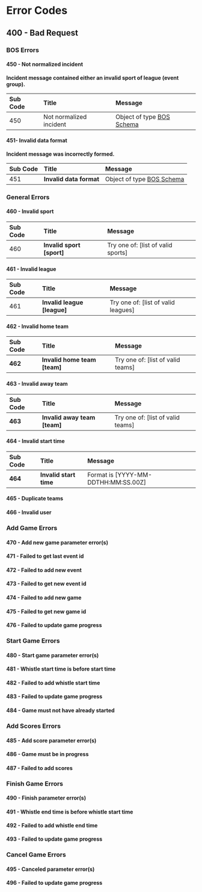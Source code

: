 # Error Codes

## **400 - Bad Request**

### **BOS Errors**

#### **450 - Not normalized incident**

**Incident message contained either an invalid sport of league \(event group\).**

| **Sub Code** | Title | Message |
| :--- | :--- | :--- |
| 450 | Not normalized incident | Object of type [BOS Schema](../bos-schema.md) |

#### **451- Invalid data format**

**Incident message was incorrectly formed.**

| **Sub Code** | Title | Message |
| :--- | :--- | :--- |
| 451 |  **Invalid data format** | Object of type [BOS Schema](../bos-schema.md) |

### **General Errors**

#### **460 - Invalid sport**

| **Sub Code** | Title | Message |
| :--- | :--- | :--- |
| 460 |  **Invalid sport \[sport\]** | Try one of: \[list of valid sports\] |

#### **461 - Invalid league**

| **Sub Code** | Title | Message |
| :--- | :--- | :--- |
| 461 |  **Invalid league \[league\]** | Try one of: \[list of valid leagues\] |

#### **462 - Invalid home team**

| **Sub Code** | Title | Message |
| :--- | :--- | :--- |
| **462** |  **Invalid home team \[team\]** | Try one of: \[list of valid teams\] |

#### **463 - Invalid away team**

| **Sub Code** | Title | Message |
| :--- | :--- | :--- |
| **463** |  **Invalid away team \[team\]** | Try one of: \[list of valid teams\] |

#### **464 - Invalid start time**

| **Sub Code** | Title | Message |
| :--- | :--- | :--- |
| **464** |  **Invalid start time** | Format is \[YYYY-MM-DDTHH:MM:SS.00Z\] |

#### **465 - Duplicate teams**

#### **466 - Invalid user**

### **Add Game Errors**

#### **470 - Add new game parameter error\(s\)**

#### **471 - Failed to get last event id**

#### **472 - Failed to add new event**

#### **473 - Failed to get new event id**

#### **474 - Failed to add new game**

#### **475 - Failed to get new game id**

#### **476 - Failed to update game progress**

### **Start Game Errors**

#### **480 - Start game parameter error\(s\)**

#### **481 - Whistle start time is before start time**

#### **482 - Failed to add whistle start time**

#### **483 - Failed to update game progress**

#### **484 - Game must not have already started**

### **Add Scores Errors**

#### **485 - Add score parameter error\(s\)**

#### **486 - Game must be in progress**

#### **487 - Failed to add scores**

### **Finish Game Errors**

#### **490 - Finish parameter error\(s\)**

#### **491 - Whistle end time is before whistle start time**

#### **492 - Failed to add whistle end time**

**493 - Failed to update game progress**

### **Cancel Game Errors**

#### **495 - Canceled parameter error\(s\)**

#### **496 - Failed to update game progress** 

